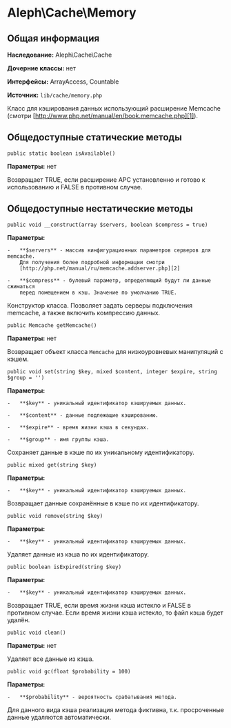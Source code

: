 Aleph\\Cache\\Memory
====================



Общая информация
----------------

**Наследование:** Aleph\\Cache\\Cache

**Дочерние классы:** нет

**Интерфейсы:** ArrayAccess, Countable

**Источник:** `lib/cache/memory.php`



Класс для кэширования данных использующий расширение Memcache (смотри
[http://www.php.net/manual/en/book.memcache.php][1]).



Общедоступные статические методы
--------------------------------



~~~~~~~~~~~~~~~~~~~~~~~~~~~~~~~~~~~~~~~~~~~~~~~~~~~~~~~~~~~~~~~~~~~~~~~~~~~~~~~~
public static boolean isAvailable()
~~~~~~~~~~~~~~~~~~~~~~~~~~~~~~~~~~~~~~~~~~~~~~~~~~~~~~~~~~~~~~~~~~~~~~~~~~~~~~~~

**Параметры:** нет

Возвращает TRUE, если расширение APC установленно и готово к использованию и
FALSE в противном случае.



Общедоступные нестатические методы
----------------------------------



~~~~~~~~~~~~~~~~~~~~~~~~~~~~~~~~~~~~~~~~~~~~~~~~~~~~~~~~~~~~~~~~~~~~~~~~~~~~~~~~
public void __construct(array $servers, boolean $compress = true)
~~~~~~~~~~~~~~~~~~~~~~~~~~~~~~~~~~~~~~~~~~~~~~~~~~~~~~~~~~~~~~~~~~~~~~~~~~~~~~~~

**Параметры:**

    -   **$servers** - массив кинфигурационных параметров серверов для memcache.
        Для получения более подробной информации смотри
        [http://php.net/manual/ru/memcache.addserver.php][2]

    -   **$compress** - булевый параметр, определяющий будут ли данные сжиматься
        перед помещением в кэш. Значение по умолчанию TRUE.

Конструктор класса. Позволяет задать серверы подключения memcache, а также
включить компрессию данных.



~~~~~~~~~~~~~~~~~~~~~~~~~~~~~~~~~~~~~~~~~~~~~~~~~~~~~~~~~~~~~~~~~~~~~~~~~~~~~~~~
public Memcache getMemcache()
~~~~~~~~~~~~~~~~~~~~~~~~~~~~~~~~~~~~~~~~~~~~~~~~~~~~~~~~~~~~~~~~~~~~~~~~~~~~~~~~

**Параметры:** нет

Возвращает объект класса `Memcache` для низкоуровневых манипуляций с кэшем.



~~~~~~~~~~~~~~~~~~~~~~~~~~~~~~~~~~~~~~~~~~~~~~~~~~~~~~~~~~~~~~~~~~~~~~~~~~~~~~~~
public void set(string $key, mixed $content, integer $expire, string $group = '')
~~~~~~~~~~~~~~~~~~~~~~~~~~~~~~~~~~~~~~~~~~~~~~~~~~~~~~~~~~~~~~~~~~~~~~~~~~~~~~~~

**Параметры:**

    -   **$key** - уникальный идентификатор кэшируемых данных.

    -   **$content** - данные подлежащие кэшированию.

    -   **$expire** - время жизни кэша в секундах.

    -   **$group** - имя группы кэша.

Сохраняет данные в кэше по их уникальному идентификатору.



~~~~~~~~~~~~~~~~~~~~~~~~~~~~~~~~~~~~~~~~~~~~~~~~~~~~~~~~~~~~~~~~~~~~~~~~~~~~~~~~
public mixed get(string $key)
~~~~~~~~~~~~~~~~~~~~~~~~~~~~~~~~~~~~~~~~~~~~~~~~~~~~~~~~~~~~~~~~~~~~~~~~~~~~~~~~

**Параметры:**

    -   **$key** - уникальный идентификатор кэшируемых данных.

Возвращает данные сохранённые в кэше по их идентификатору.



~~~~~~~~~~~~~~~~~~~~~~~~~~~~~~~~~~~~~~~~~~~~~~~~~~~~~~~~~~~~~~~~~~~~~~~~~~~~~~~~
public void remove(string $key)
~~~~~~~~~~~~~~~~~~~~~~~~~~~~~~~~~~~~~~~~~~~~~~~~~~~~~~~~~~~~~~~~~~~~~~~~~~~~~~~~

**Параметры:**

    -   **$key** - уникальный идентификатор кэшируемых данных.

Удаляет данные из кэша по их идентификатору.



~~~~~~~~~~~~~~~~~~~~~~~~~~~~~~~~~~~~~~~~~~~~~~~~~~~~~~~~~~~~~~~~~~~~~~~~~~~~~~~~
public boolean isExpired(string $key)
~~~~~~~~~~~~~~~~~~~~~~~~~~~~~~~~~~~~~~~~~~~~~~~~~~~~~~~~~~~~~~~~~~~~~~~~~~~~~~~~

**Параметры:**

    -   **$key** - уникальный идентификатор кэшируемых данных.

Возвращает TRUE, если время жизни кэша истекло и FALSE в противном случае. Если
время жизни кэша истекло, то файл кэша будет удалён.



~~~~~~~~~~~~~~~~~~~~~~~~~~~~~~~~~~~~~~~~~~~~~~~~~~~~~~~~~~~~~~~~~~~~~~~~~~~~~~~~
public void clean()
~~~~~~~~~~~~~~~~~~~~~~~~~~~~~~~~~~~~~~~~~~~~~~~~~~~~~~~~~~~~~~~~~~~~~~~~~~~~~~~~

**Параметры:** нет

Удаляет все данные из кэша.



~~~~~~~~~~~~~~~~~~~~~~~~~~~~~~~~~~~~~~~~~~~~~~~~~~~~~~~~~~~~~~~~~~~~~~~~~~~~~~~~
public void gc(float $probability = 100)
~~~~~~~~~~~~~~~~~~~~~~~~~~~~~~~~~~~~~~~~~~~~~~~~~~~~~~~~~~~~~~~~~~~~~~~~~~~~~~~~

**Параметры:**

    -   **$probability** - вероятность срабатывания метода.

Для данного вида кэша реализация метода фиктивна, т.к. просроченные данные
удаляются автоматически.



[1]: <http://www.php.net/manual/en/book.memcache.php>

[2]: <http://php.net/manual/ru/memcache.addserver.php>
